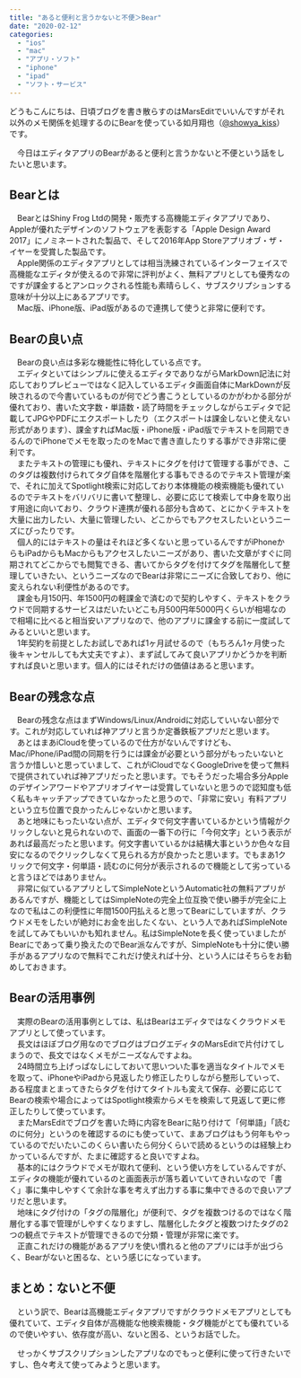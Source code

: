 ```yaml
---
title: "あると便利と言うかないと不便＞Bear"
date: "2020-02-12"
categories: 
  - "ios"
  - "mac"
  - "アプリ・ソフト"
  - "iphone"
  - "ipad"
  - "ソフト・サービス"
---
```


どうもこんにちは、日頃ブログを書き散らすのはMarsEditでいいんですがそれ以外のメモ関係を処理するのにBearを使っている如月翔也（[@showya\_kiss](http://twitter.com/showya_kiss)）です。  
  
　今日はエディタアプリのBearがあると便利と言うかないと不便という話をしたいと思います。  

## Bearとは

　BearとはShiny Frog Ltdの開発・販売する高機能エディタアプリであり、Appleが優れたデザインのソフトウェアを表彰する「Apple Design Award 2017」にノミネートされた製品で、そして2016年App Storeアプリオブ・ザ・イヤーを受賞した製品です。  
　Apple関係のエディタアプリとしては相当洗練されているインターフェイスで高機能なエディタが使えるので非常に評判がよく、無料アプリとしても優秀なのですが課金するとアンロックされる性能も素晴らしく、サブスクリプションする意味が十分以上にあるアプリです。  
　Mac版、iPhone版、iPad版があるので連携して使うと非常に便利です。  

## Bearの良い点

　Bearの良い点は多彩な機能性に特化している点です。  
　エディタといてはシンプルに使えるエディタでありながらMarkDown記法に対応しておりプレビューではなく記入しているエディタ画面自体にMarkDownが反映されるので今書いているものが何でどう書こうとしているのかがわかる部分が優れており、書いた文字数・単語数・読了時間をチェックしながらエディタで記載してJPGやPDFにエクスポートしたり（エクスポートは課金しないと使えない形式があります）、課金すればMac版・iPhone版・iPad版でテキストを同期できるんのでiPhoneでメモを取ったのをMacで書き直したりする事ができ非常に便利です。  
　またテキストの管理にも優れ、テキストにタグを付けて管理する事ができ、このタグは複数付けられてタグ自体を階層化する事もできるのでテキスト管理が楽で、それに加えてSpotlight検索に対応しており本体機能の検索機能も優れているのでテキストをバリバリに書いて整理し、必要に応じて検索して中身を取り出す用途に向いており、クラウド連携が優れる部分も含めて、とにかくテキストを大量に出力したい、大量に管理したい、どこからでもアクセスしたいというニーズにぴったりです。  
　個人的にはテキストの量はそれほど多くないと思っているんですがiPhoneからもiPadからもMacからもアクセスしたいニーズがあり、書いた文章がすぐに同期されてどこからでも閲覧できる、書いてからタグを付けてタグを階層化して整理していきたい、というニーズなのでBearは非常にニーズに合致しており、他に変えられない利便性があるのです。  
　課金も月150円、年1500円の軽課金で済むので契約しやすく、テキストをクラウドで同期するサービスはだいたいどこも月500円年5000円くらいが相場なので相場に比べると相当安いアプリなので、他のアプリに課金する前に一度試してみるといいと思います。  
　1年契約を前提としたお試しであれば1ヶ月試せるので（もちろん1ヶ月使った後キャンセルしても大丈夫ですよ）、まず試してみて良いアプリかどうかを判断すれば良いと思います。個人的にはそれだけの価値はあると思います。  

## Bearの残念な点

　Bearの残念な点はまずWindows/Linux/Androidに対応していいない部分です。これが対応していれば神アプリと言うか定番鉄板アプリだと思います。  
　あとはまあiCloudを使っているので仕方がないんですけども、Mac/iPhone/iPad間の同期を行うには課金が必要という部分がもったいないと言うか惜しいと思っていまして、これがiCloudでなくGoogleDriveを使って無料で提供されていれば神アプリだったと思います。でもそうだった場合多分Appleのデザインアワードやアプリオブイヤーは受賞していないと思うので認知度も低く私もキャッチアップできていなかったと思うので、「非常に安い」有料アプリという立ち位置で良かったんじゃないかと思います。  
　あと地味にもったいない点が、エディタで何文字書いているかという情報がクリックしないと見られないので、画面の一番下の行に「今何文字」という表示があれば最高だったと思います。何文字書いているかは結構大事というか色々な目安になるのでクリックしなくて見られる方が良かったと思います。でもまあ1クリックで何文字・何単語・読むのに何分が表示されるので機能として劣っていると言うほどではありません。  
　非常に似ているアプリとしてSimpleNoteというAutomatic社の無料アプリがあるんですが、機能としてはSimpleNoteの完全上位互換で使い勝手が完全に上なので私はこの利便性に年間1500円払えると思ってBearにしていますが、クラウドメモをしたいが絶対にお金を出したくない、という人であればSimpleNoteを試してみてもいいかも知れません。私はSimpleNoteを長く使っていましたがBearにであって乗り換えたのでBear派なんですが、SimpleNoteも十分に使い勝手があるアプリなので無料でこれだけ使えれば十分、という人にはそちらをお勧めしておきます。  

## Bearの活用事例

　実際のBearの活用事例としては、私はBearはエディタではなくクラウドメモアプリとして使っています。  
　長文はほぼブログ用なのでブログはブログエディタのMarsEditで片付けてしまうので、長文ではなくメモがニーズなんですよね。  
　24時間立ち上げっぱなしにしておいて思いついた事を適当なタイトルでメモを取って、iPhoneやiPadから見返したり修正したりしながら整形していって、ある程度まとまってきたらタグを付けてタイトルも変えて保存、必要に応じてBearの検索や場合によってはSpotlight検索からメモを検索して見返して更に修正したりして使っています。  
　またMarsEditでブログを書いた時に内容をBearに貼り付けて「何単語」「読むのに何分」というのを確認するのにも使っていて、まあブログはもう何年もやっているのでだいたいこのくらい書いたら何分くらいで読めるというのは経験上わかっているんですが、たまに確認すると良いですよね。  
　基本的にはクラウドでメモが取れて便利、という使い方をしているんですが、エディタの機能が優れているのと画面表示が落ち着いていてきれいなので「書く」事に集中しやすくて余計な事を考えず出力する事に集中できるので良いアプリだと思います。  
　地味にタグ付けの「タグの階層化」が便利で、タグを複数つけるのではなく階層化する事で管理がしやすくなりますし、階層化したタグと複数つけたタグの2つの観点でテキストが管理できるので分類・管理が非常に楽です。  
　正直これだけの機能があるアプリを使い慣れると他のアプリには手が出づらく、Bearがないと困るな、という感じになっています。  

## まとめ：ないと不便

　という訳で、Bearは高機能エディタアプリですがクラウドメモアプリとしても優れていて、エディタ自体が高機能な他検索機能・タグ機能がとても優れているので使いやすい、依存度が高い、ないと困る、というお話でした。  
  
　せっかくサブスクリプションしたアプリなのでもっと便利に使って行きたいですし、色々考えて使ってみようと思います。
